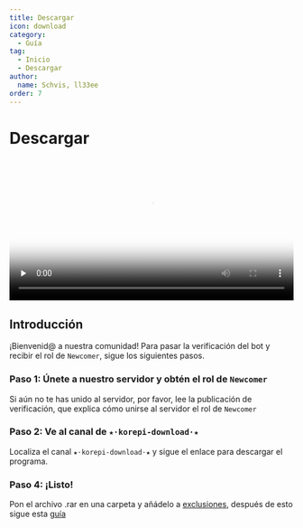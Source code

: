 ```yaml
---
title: Descargar
icon: download
category:
  - Guía
tag:
  - Inicio
  - Descargar
author:
  name: Schvis, ll33ee
order: 7
---
```


# Descargar

<video controls preload="none" width="100%" poster="https://nextcloud.atruicardona.xyz/s/HFYfj2E25cFYnYC/preview"><source src="https://nextcloud.atruicardona.xyz/s/HFYfj2E25cFYnYC/download" type="video/mp4"></video>

## Introducción

¡Bienvenid@ a nuestra comunidad! Para pasar la verificación del bot y recibir el rol de `Newcomer`, sigue los siguientes pasos.

### Paso 1: Únete a nuestro servidor y obtén el rol de `Newcomer`

Si aún no te has unido al servidor, por favor, lee la publicación de verificación, que explica cómo unirse al servidor el rol de `Newcomer`

### Paso 2: Ve al canal de `⁠★⋅korepi-download⋅★`

Localiza el canal `⁠★⋅korepi-download⋅★` y sigue el enlace para descargar el programa.

### Paso 4: ¡Listo!

Pon el archivo .rar en una carpeta y añádelo a [exclusiones](../guide/virus.md), después de esto sigue esta [guía](../guide/getkey.md)



